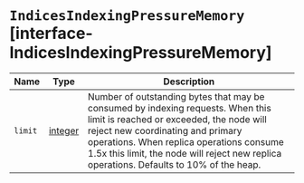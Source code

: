 # `IndicesIndexingPressureMemory` [interface-IndicesIndexingPressureMemory]

| Name | Type | Description |
| - | - | - |
| `limit` | [integer](./integer.md) | Number of outstanding bytes that may be consumed by indexing requests. When this limit is reached or exceeded, the node will reject new coordinating and primary operations. When replica operations consume 1.5x this limit, the node will reject new replica operations. Defaults to 10% of the heap. |
